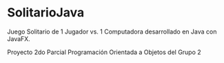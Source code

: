 # SolitarioJava
Juego Solitario de 1 Jugador vs. 1 Computadora desarrollado en Java con JavaFX.

Proyecto 2do Parcial Programación Orientada a Objetos del Grupo 2
